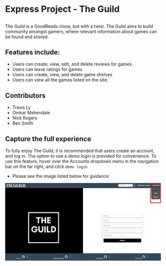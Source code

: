 # Express Project - The Guild

##
The Guild is a GoodReads clone, but with a twist.  The Guild aims to build community amongst gamers, where relevant information about games can be found and shared.
## Features include:

  - Users can create, view, edit, and delete reviews for games
  - Users can leave ratings for games
  - Users can create, view, and delete game shelves
  - Users can view all the games listed on the site.

## Contributors
- Travis Ly
- Omkar Mehendale
- Nick Rogers
- Ben Smith

## Capture the full experience
To fully enjoy The Guild, it is recommended that users create an account, and log in.  The option to use a demo login is provided for convenience.  To use this feature, hover over the Accounts dropdown menu in the navigation bar on the far right, and click `demo login`
- Please see the image listed below for guidance:


![Demo-user-login](images/demo-login-screenshot.png)
